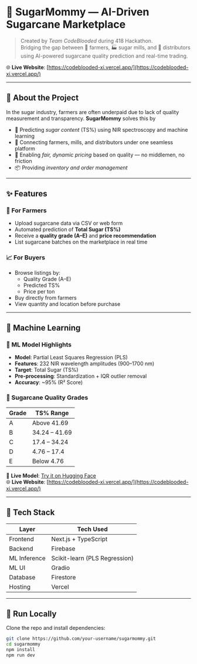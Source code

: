 # 🚀 SugarMommy — AI-Driven Sugarcane Marketplace

> Created by *Team CodeBlooded* during 418 Hackathon.  
> Bridging the gap between 🌾 farmers, 🏭 sugar mills, and 🚚 distributors using AI-powered sugarcane quality prediction and real-time trading.

🌐 **Live Website**: [https://codeblooded-xi.vercel.app/](https://codeblooded-xi.vercel.app/)

---

## 🌟 About the Project

In the sugar industry, farmers are often underpaid due to lack of quality measurement and transparency. **SugarMommy** solves this by

- 🤖 Predicting *sugar content* (TS%) using NIR spectroscopy and machine learning
- 🔗 Connecting farmers, mills, and distributors under one seamless platform
- 💸 Enabling *fair, dynamic pricing* based on quality — no middlemen, no friction
- 📦 Providing *inventory and order management*

---

## ✨ Features

### 🔬 For Farmers
- Upload sugarcane data via CSV or web form  
- Automated prediction of **Total Sugar (TS%)**  
- Receive a **quality grade (A–E)** and **price recommendation**  
- List sugarcane batches on the marketplace in real time  

### 📈 For Buyers
- Browse listings by:
  - Quality Grade (A–E)
  - Predicted TS%
  - Price per ton
- Buy directly from farmers  
- View quantity and location before purchase  

---

## 🤖 Machine Learning

### 🧠 ML Model Highlights
- **Model**: Partial Least Squares Regression (PLS)
- **Features**: 232 NIR wavelength amplitudes (900–1700 nm)
- **Target**: Total Sugar (TS%)  
- **Pre-processing**: Standardization + IQR outlier removal  
- **Accuracy**: ~95% (R² Score)

### 🎯 Sugarcane Quality Grades

| Grade | TS% Range        |
|-------|------------------|
| A     | Above 41.69      |
| B     | 34.24 – 41.69    |
| C     | 17.4 – 34.24     |
| D     | 4.76 – 17.4      |
| E     | Below 4.76       |

🔗 **Live Model**: [Try it on Hugging Face](https://huggingface.co/spaces/ChronoSpinner/SugarCane_Prediction_Model)  
🌐 **Live Website**: [https://codeblooded-xi.vercel.app/](https://codeblooded-xi.vercel.app/)

---

## 🧩 Tech Stack

| Layer       | Tech Used                     |
|-------------|-------------------------------|
| Frontend    | Next.js + TypeScript          |
| Backend     | Firebase                      |
| ML Inference| Scikit-learn (PLS Regression) |
| ML UI       | Gradio                        |
| Database    | Firestore                     |
| Hosting     | Vercel                        |

---

## 🧪 Run Locally

Clone the repo and install dependencies:

```bash
git clone https://github.com/your-username/sugarmommy.git
cd sugarmommy
npm install
npm run dev
```
